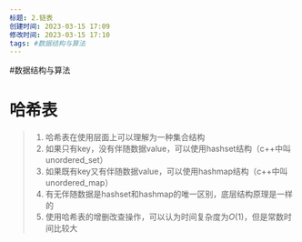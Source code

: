 ```yaml
---
标题: 2.链表
创建时间: 2023-03-15 17:09
修改时间: 2023-03-15 17:10
tags: #数据结构与算法
---
```



#数据结构与算法 
# 哈希表
> 1. 哈希表在使用层面上可以理解为一种集合结构
> 2. 如果只有key，没有伴随数据value，可以使用hashset结构（c++中叫unordered_set）
> 3. 如果既有key又有伴随数据value，可以使用hashmap结构（c++中叫unordered_map）
> 4. 有无伴随数据是hashset和hashmap的唯一区别，底层结构原理是一样的
> 5. 使用哈希表的增删改查操作，可以认为时间复杂度为$O(1)$，但是常数时间比较大